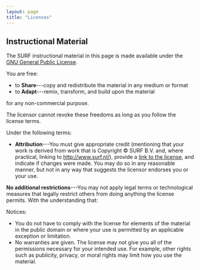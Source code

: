 ```yaml
---
layout: page
title: "Licenses"
---
```

## Instructional Material

The SURF instructional material in this page is
made available under the [GNU General Public License][cc-by-human].

You are free:

* to **Share**---copy and redistribute the material in any medium or format
* to **Adapt**---remix, transform, and build upon the material

for any non-commercial purpose.

The licensor cannot revoke these freedoms as long as you follow the
license terms.

Under the following terms:

* **Attribution**---You must give appropriate credit (mentioning that
  your work is derived from work that is Copyright © SURF B.V.
  and, where practical, linking to
  http://www.surf.nl/), provide a [link to the
  license][cc-by-human], and indicate if changes were made. You may do
  so in any reasonable manner, but not in any way that suggests the
  licensor endorses you or your use.

**No additional restrictions**---You may not apply legal terms or
technological measures that legally restrict others from doing
anything the license permits.  With the understanding that:

Notices:

* You do not have to comply with the license for elements of the
  material in the public domain or where your use is permitted by an
  applicable exception or limitation.
* No warranties are given. The license may not give you all of the
  permissions necessary for your intended use. For example, other
  rights such as publicity, privacy, or moral rights may limit how you
  use the material.

[cc-by-human]: https://www.gnu.org/licenses/gpl.html
